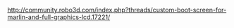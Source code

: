 http://community.robo3d.com/index.php?threads/custom-boot-screen-for-marlin-and-full-graphics-lcd.17221/
